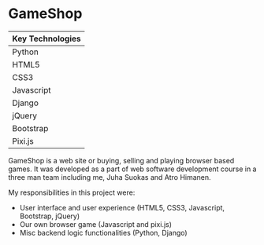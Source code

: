 # GameShop

| Key Technologies |
| :--------------- |
| Python           |
| HTML5            |
| CSS3             |
| Javascript       |
| Django           |
| jQuery           |
| Bootstrap        |
| Pixi.js          |

GameShop is a web site or buying, selling and playing browser based games. It was developed as a part of web software development course in a three man team including me, Juha Suokas and Atro Himanen.

My responsibilities in this project were:
* User interface and user experience (HTML5, CSS3, Javascript, Bootstrap, jQuery)
* Our own browser game (Javascript and pixi.js)
* Misc backend logic functionalities (Python, Django)
